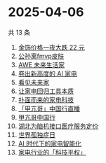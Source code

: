 # 2025-04-06

共 13 条

<!-- BEGIN -->
<!-- 最后更新时间 Sun Apr 06 2025 21:17:11 GMT+0800 (China Standard Time) -->

1. [金饰价格一夜大跌 22 元](https://www.zhihu.com/search?q=%E9%87%91%E9%A5%B0%E4%BB%B7%E6%A0%BC%E4%B8%80%E5%A4%9C%E5%A4%A7%E8%B7%8C%2022%20%E5%85%83%20)
1. [公孙离fmvp皮肤](https://www.zhihu.com/search?q=%E5%85%AC%E5%AD%99%E7%A6%BBfmvp%E7%9A%AE%E8%82%A4)
1. [AWE 未来生活家](https://www.zhihu.com/search?q=AWE%C2%A0%E6%9C%AA%E6%9D%A5%E7%94%9F%E6%B4%BB%E5%AE%B6)
1. [卷出新高度的 AI 家电](https://www.zhihu.com/search?q=%E5%8D%B7%E5%87%BA%E6%96%B0%E9%AB%98%E5%BA%A6%E7%9A%84%20AI%C2%A0%E5%AE%B6%E7%94%B5)
1. [看见未来家](https://www.zhihu.com/search?q=%E7%9C%8B%E8%A7%81%E6%9C%AA%E6%9D%A5%E5%AE%B6)
1. [让家电回归工具本质](https://www.zhihu.com/search?q=%E8%AE%A9%E5%AE%B6%E7%94%B5%E5%9B%9E%E5%BD%92%E5%B7%A5%E5%85%B7%E6%9C%AC%E8%B4%A8)
1. [扑面而来的家电科技](https://www.zhihu.com/search?q=%E6%89%91%E9%9D%A2%E8%80%8C%E6%9D%A5%E7%9A%84%E5%AE%B6%E7%94%B5%E7%A7%91%E6%8A%80)
1. [「甲亢哥」中国行直播](https://www.zhihu.com/search?q=%E3%80%8C%E7%94%B2%E4%BA%A2%E5%93%A5%E3%80%8D%E4%B8%AD%E5%9B%BD%E8%A1%8C%E7%9B%B4%E6%92%AD)
1. [甲亢哥中国行](https://www.zhihu.com/search?q=%E7%94%B2%E4%BA%A2%E5%93%A5%E4%B8%AD%E5%9B%BD%E8%A1%8C)
1. [湖北为脑机接口医疗服务定价](https://www.zhihu.com/search?q=%E6%B9%96%E5%8C%97%E4%B8%BA%E8%84%91%E6%9C%BA%E6%8E%A5%E5%8F%A3%E5%8C%BB%E7%96%97%E6%9C%8D%E5%8A%A1%E5%AE%9A%E4%BB%B7)
1. [世界孤独症日](https://www.zhihu.com/search?q=%E4%B8%96%E7%95%8C%E5%AD%A4%E7%8B%AC%E7%97%87%E6%97%A5)
1. [AI 时代下的家电智能化](https://www.zhihu.com/search?q=AI%C2%A0%E6%97%B6%E4%BB%A3%E4%B8%8B%E7%9A%84%E5%AE%B6%E7%94%B5%E6%99%BA%E8%83%BD%E5%8C%96)
1. [家电行业的「科技平权」](https://www.zhihu.com/search?q=%E5%AE%B6%E7%94%B5%E8%A1%8C%E4%B8%9A%E7%9A%84%E3%80%8C%E7%A7%91%E6%8A%80%E5%B9%B3%E6%9D%83%E3%80%8D)

<!-- END -->
